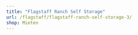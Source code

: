 ```yaml
---
title: "Flagstaff Ranch Self Storage"
url: /flagstaff/flagstaff-ranch-self-storage-3/
shop: Mieten
---
```

